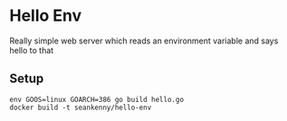 # Hello Env

Really simple web server which reads an environment variable and says hello to that

## Setup

    env GOOS=linux GOARCH=386 go build hello.go
    docker build -t seankenny/hello-env
